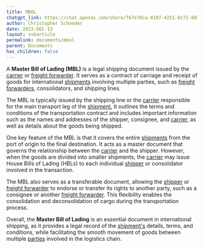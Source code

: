```yaml
---
title: MBOL
chatgpt_link: https://chat.openai.com/share/f67e70ca-0187-4251-8c71-80364711af4e
author: Christopher Schoeder
date: 2023-DEC-13
layout: subarticle
permalink: documents/mbol
parent: Documents
has_children: false
---
```


A **Master Bill of Lading (MBL)** is a legal shipping document issued by the <a href="/carriers/">carrier</a> or <a href="/parties/freight-forwarder">freight forwarder</a>. It serves as a contract of carriage and receipt of goods for international <a href="/glossery/shipments">shipments</a> involving multiple parties, such as <a href="/parties/freight-forwarder">freight forwarders,</a> consolidators, and shipping lines.

The MBL is typically issued by the shipping line or the <a href="/carriers/">carrier</a> responsible for the main transport leg of the <a href="/glossery/shipments">shipment.</a> It outlines the terms and conditions of the transportation contract and includes important information such as the names and addresses of the shipper, consignee, and <a href="/carriers/">carrier,</a> as well as details about the goods being shipped.

One key feature of the MBL is that it covers the entire <a href="/glossery/shipments">shipments</a> from the port of origin to the final destination. It acts as a master document that governs the relationship between the <a href="/carriers/">carrier</a> and the shipper. However, when the goods are divided into smaller shipments, the <a href="/carriers/">carrier</a> may issue House Bills of Lading (HBLs) to each individual <a href="/parties/shipper">shipper</a> or consolidator involved in the transaction.

The MBL also serves as a transferable document, allowing the <a href="/parties/shipper">shipper</a> or <a href="/parties/freight-forwarder">freight forwarder</a> to endorse or transfer its rights to another party, such as a consignee or another <a href="/parties/freight-forwarder">freight forwarder</a>. This flexibility enables the consolidation and deconsolidation of cargo during the transportation process.

Overall, the **Master Bill of Lading** is an essential document in international shipping, as it provides a legal record of the <a href="/glossery/shipments">shipment's</a> details, terms, and conditions, while facilitating the smooth movement of goods between multiple <a href="/parties">parties</a> involved in the logistics chain.
